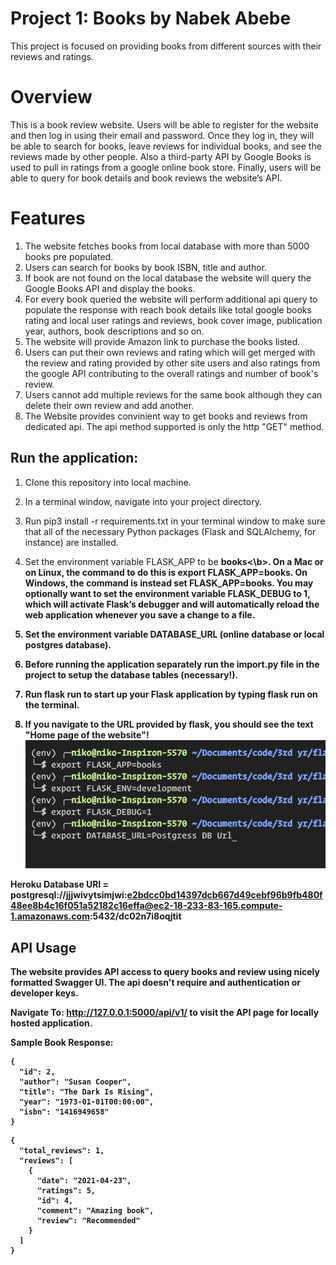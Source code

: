 # Project 1: Books by Nabek Abebe

This project is focused on providing books from different sources with their
reviews and ratings.

# Overview

This is a book review website. Users will be able to register for the website
and then log in using their email and password. Once they log in, they will be
able to search for books, leave reviews for individual books, and see the
reviews made by other people. Also a third-party API by Google Books is used to
pull in ratings from a google online book store. Finally, users will be able to
query for book details and book reviews the website’s API.

# Features

1. The website fetches books from local database with more than 5000 books pre
   populated.
2. Users can search for books by book ISBN, title and author.
3. If book are not found on the local database the website will query the Google
   Books API and display the books.
4. For every book queried the website will perform additional api query to
   populate the response with reach book details like total google books rating
   and local user ratings and reviews, book cover image, publication year,
   authors, book descriptions and so on.
5. The website will provide Amazon link to purchase the books listed.
6. Users can put their own reviews and rating which will get merged with the
   review and rating provided by other site users and also ratings from the
   google API contributing to the overall ratings and number of book's review.
7. Users cannot add multiple reviews for the same book although they can delete
   their own review and add another.
8. The Website provides convinient way to get books and reviews from dedicated
   api. The api method supported is only the http "GET" method.

## Run the application:

1. Clone this repository into local machine.

2. In a terminal window, navigate into your project directory.

3. Run pip3 install -r requirements.txt in your terminal window to make sure
   that all of the necessary Python packages (Flask and SQLAlchemy, for
   instance) are installed.

4. Set the environment variable FLASK_APP to be <b>books<\b>. On a Mac or on
   Linux, the command to do this is export FLASK_APP=books. On Windows, the
   command is instead set FLASK_APP=books. You may optionally want to set the
   environment variable FLASK_DEBUG to 1, which will activate Flask’s debugger
   and will automatically reload the web application whenever you save a change
   to a file.

5. Set the environment variable DATABASE_URL (online database or local postgres
   database).

6. Before running the application separately run the import.py file in the
   project to setup the database tables (necessary!).

7. Run flask run to start up your Flask application by typing flask run on the
   terminal.

8. If you navigate to the URL provided by flask, you should see the text "Home
   page of the website"! ![alt text](./flask.png)

Heroku Database URl =
postgresql://jjjwivytsimjwi:e2bdcc0bd14397dcb667d49cebf96b9fb480f48ee8b4c16f051a52182c16effa@ec2-18-233-83-165.compute-1.amazonaws.com:5432/dc02n7i8oqjtit

## API Usage

The website provides API access to query books and review using nicely formatted
Swagger UI. The api doesn't require and authentication or developer keys.

Navigate To: http://127.0.0.1:5000/api/v1/ to visit the API page for locally
hosted application.

Sample Book Response:

```json: books> id=2
{
  "id": 2,
  "author": "Susan Cooper",
  "title": "The Dark Is Rising",
  "year": "1973-01-01T00:00:00",
  "isbn": "1416949658"
}
```

```json: reviews> bookid=2
{
  "total_reviews": 1,
  "reviews": [
    {
      "date": "2021-04-23",
      "ratings": 5,
      "id": 4,
      "comment": "Amazing book",
      "review": "Recommended"
    }
  ]
}
```
